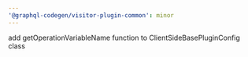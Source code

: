 ```yaml
---
'@graphql-codegen/visitor-plugin-common': minor
---
```


add getOperationVariableName function to ClientSideBasePluginConfig class
